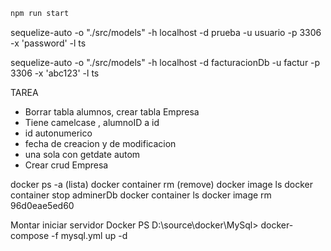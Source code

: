 

```bash
npm run start
```
  

sequelize-auto -o "./src/models" -h localhost -d prueba -u usuario -p 3306 -x 'password' -l ts

sequelize-auto -o "./src/models" -h localhost -d facturacionDb -u factur -p 3306 -x 'abc123' -l ts

TAREA

* Borrar tabla alumnos, crear tabla Empresa
* Tiene camelcase , alumnoID a id
* id autonumerico 
* fecha de creacion y de modificacion
* una sola con getdate autom
* Crear crud Empresa

docker ps -a  (lista)
docker container rm (remove)
docker image ls
docker container stop adminerDb
docker container ls
docker image rm 96d0eae5ed60


Montar iniciar servidor Docker
PS D:\source\docker\MySql> docker-compose -f mysql.yml up -d 